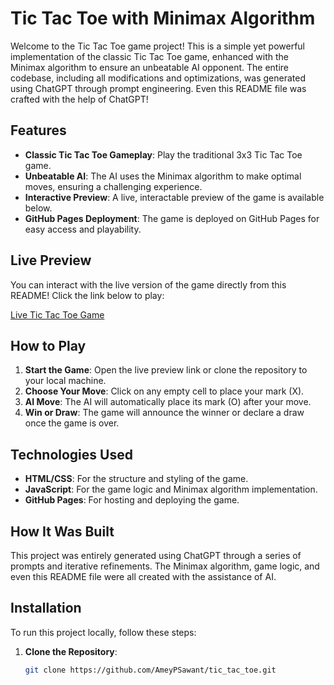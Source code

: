 # Tic Tac Toe with Minimax Algorithm

Welcome to the Tic Tac Toe game project! This is a simple yet powerful implementation of the classic Tic Tac Toe game, enhanced with the Minimax algorithm to ensure an unbeatable AI opponent. The entire codebase, including all modifications and optimizations, was generated using ChatGPT through prompt engineering. Even this README file was crafted with the help of ChatGPT!

## Features

- **Classic Tic Tac Toe Gameplay**: Play the traditional 3x3 Tic Tac Toe game.
- **Unbeatable AI**: The AI uses the Minimax algorithm to make optimal moves, ensuring a challenging experience.
- **Interactive Preview**: A live, interactable preview of the game is available below.
- **GitHub Pages Deployment**: The game is deployed on GitHub Pages for easy access and playability.

## Live Preview

You can interact with the live version of the game directly from this README! Click the link below to play:

[Live Tic Tac Toe Game](https://ameypsawant.github.io/tic_tac_toe/)

## How to Play

1. **Start the Game**: Open the live preview link or clone the repository to your local machine.
2. **Choose Your Move**: Click on any empty cell to place your mark (X).
3. **AI Move**: The AI will automatically place its mark (O) after your move.
4. **Win or Draw**: The game will announce the winner or declare a draw once the game is over.

## Technologies Used

- **HTML/CSS**: For the structure and styling of the game.
- **JavaScript**: For the game logic and Minimax algorithm implementation.
- **GitHub Pages**: For hosting and deploying the game.

## How It Was Built

This project was entirely generated using ChatGPT through a series of prompts and iterative refinements. The Minimax algorithm, game logic, and even this README file were all created with the assistance of AI.

## Installation

To run this project locally, follow these steps:

1. **Clone the Repository**:
   ```bash
   git clone https://github.com/AmeyPSawant/tic_tac_toe.git